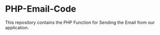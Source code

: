 # PHP-Email-Code
This repository contains the PHP Function for Sending the Email from our application. 
